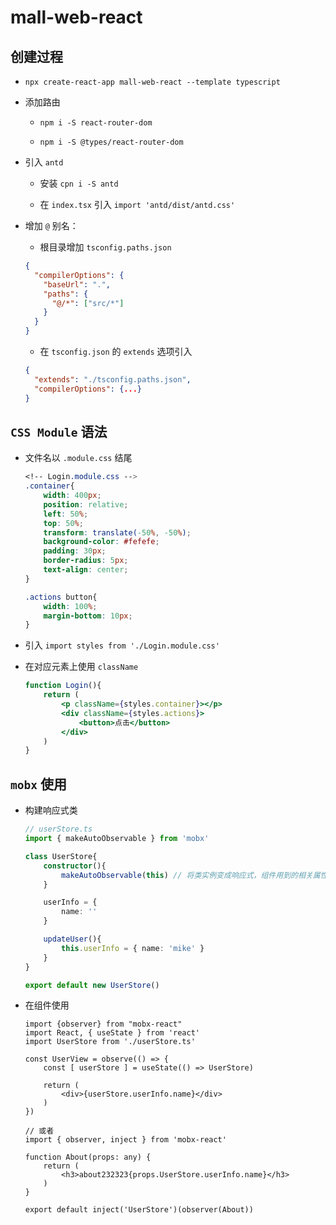 # mall-web-react

## 创建过程

- `npx create-react-app mall-web-react --template typescript`

- 添加路由

  - `npm i -S react-router-dom`

  - `npm i -S @types/react-router-dom`

- 引入 `antd`

  - 安装 `cpn i -S antd`

  - 在 `index.tsx` 引入 `import 'antd/dist/antd.css'`

- 增加 `@` 别名：

  - 根目录增加 `tsconfig.paths.json`

  ```json
  {
    "compilerOptions": {
      "baseUrl": ".",
      "paths": {
        "@/*": ["src/*"]
      }
    }
  }
  ```

  - 在 `tsconfig.json` 的 `extends` 选项引入

  ```json
  {
    "extends": "./tsconfig.paths.json",
    "compilerOptions": {...}
  }
  ```

## `CSS Module` 语法

- 文件名以 `.module.css` 结尾

  ```CSS
  <!-- Login.module.css -->
  .container{
      width: 400px;
      position: relative;
      left: 50%;
      top: 50%;
      transform: translate(-50%, -50%);
      background-color: #fefefe;
      padding: 30px;
      border-radius: 5px;
      text-align: center;
  }

  .actions button{
      width: 100%;
      margin-bottom: 10px;
  }
  ```

- 引入 `import styles from './Login.module.css'`

- 在对应元素上使用 `className`

  ```jsx
  function Login(){
      return (
          <p className={styles.container}></p>
          <div className={styles.actions}>
              <button>点击</button>
          </div>
      )
  }
  ```

## `mobx` 使用

- 构建响应式类

  ```TypeScript
  // userStore.ts
  import { makeAutoObservable } from 'mobx'

  class UserStore{
      constructor(){
          makeAutoObservable(this) // 将类实例变成响应式，组件用到的相关属性发生变化时，会触发渲染
      }

      userInfo = {
          name: ''
      }

      updateUser(){
          this.userInfo = { name: 'mike' }
      }
  }

  export default new UserStore()
  ```

- 在组件使用

  ```tsx
  import {observer} from "mobx-react"
  import React, { useState } from 'react'
  import UserStore from './userStore.ts'

  const UserView = observe(() => {
      const [ userStore ] = useState(() => UserStore)

      return (
          <div>{userStore.userInfo.name}</div>
      )
  })

  // 或者
  import { observer, inject } from 'mobx-react'

  function About(props: any) {
      return (
          <h3>about232323{props.UserStore.userInfo.name}</h3>
      )
  }

  export default inject('UserStore')(observer(About))
  ```
